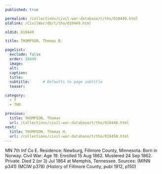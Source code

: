 ```yaml
---
published: true

permalink: /collections/civil-war-database/t/tho/010449.html
oldlink: /CivilWar/db/t/tho/010449.html

oldid: 010449

title: THOMPSON, Thomas B.

pagelist:
  exclude: false
  order: 10449
  image: 
  alt:
  caption:
  title:
  subtitle:      # Defaults to page subtitle
  teaser:

category: 
  - T 
  - THO

previous:
  title: THOMPSON, Thomas
  url: /collections/civil-war-database/t/tho/010448.html  
next:
  title: THOMPSON, Thomas H.
  url: /collections/civil-war-database/t/tho/010450.html   
---
```

MN 7th Inf Co E. Residence: Newburg, Fillmore County, Minnesota. Born in Norway. Civil War: Age 19. Enrolled 15 Aug 1862. Mustered 24 Sep 1862. Private. Died 2 (or 3) Jul 1864 at Memphis, Tennessee. Sources: (MINN p341) (MCIW p378) (&#147;History of Fillmore County&#148;, publ 1912, p150)